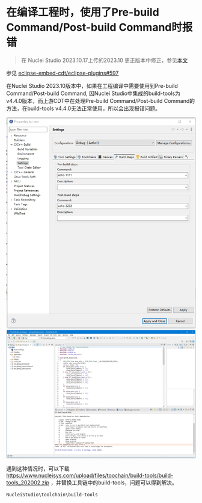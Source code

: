 # 在编译工程时，使用了Pre-build Command/Post-build Command时报错

> 在 Nuclei Studio 2023.10.17上传的2023.10 更正版本中修正，参见[本文](7-update_nucleistudio_202310_to_fixed_version.md)

参见 [eclipse-embed-cdt/eclipse-plugins#597](https://github.com/eclipse-embed-cdt/eclipse-plugins/issues/597)

在Nuclei Studio 2023.10版本中，如果在工程编译中需要使用到Pre-build Command/Post-build Command, 因Nuclei Studio中集成的build-tools为v4.4.0版本，而上游CDT中在处理Pre-build Command/Post-build Command的方法，在build-tools v4.4.0无法正常使用，所以会出现报错问题。

![](asserts/images/20231113181414.png)
![](asserts/images/20231113181518.png)

遇到这种情况时，可以下载 https://www.nucleisys.com/upload/files/toochain/build-tools/build-tools_202002.zip ，并替换工具链中的build-tools，问题可以得到解决。

```
NucleiStudio\toolchain\build-tools
```
